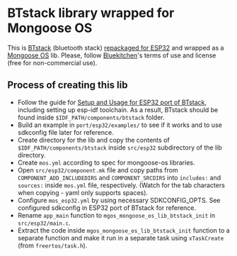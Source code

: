 # BTstack library wrapped for Mongoose OS

This is [BTstack](https://github.com/bluekitchen/btstack/) (bluetooth stack) [repackaged for ESP32](https://github.com/bluekitchen/btstack/tree/master/port/esp32) and wrapped as a [Mongoose OS](https://mongoose-os.com/) lib. Please, follow [Bluekitchen](http://bluekitchen-gmbh.com/)'s terms of use and license (free for non-commercial use).

## Process of creating this lib

  - Follow the guide for [Setup and Usage for ESP32 port of BTstack](https://github.com/bluekitchen/btstack/tree/master/port/esp32), including setting up esp-idf toolchain. As a result, BTstack should be found inside `$IDF_PATH/components/btstack` folder.
  - Build an example in `port/esp32/examples/` to see if it works and to use sdkconfig file later for reference.
  - Create directory for the lib and copy the contents of `$IDF_PATH/components/btstack` inside `src/esp32` subdirectory of the lib directory.
  - Create `mos.yml` according to spec for mongoose-os libraries.
  - Open `src/esp32/component.mk` file and copy paths from `COMPONENT_ADD_INCLUDEDIRS` and `COMPONENT_SRCDIRS` into `includes:` and `sources:` inside `mos.yml` file, respectively. (Watch for the tab characters when copying - yaml only supports spaces).
  - Configure `mos_esp32.yml` by using necessary SDKCONFIG_OPTS. See configured sdkconfig in ESP32 port of BTstack for reference.
  - Rename `app_main` function to `mgos_mongoose_os_lib_btstack_init` in `src/esp32/main.c`.
  - Extract the code inside `mgos_mongoose_os_lib_btstack_init` function to a separate function and make it run in a separate task using `xTaskCreate` (from `freertos/task.h`).